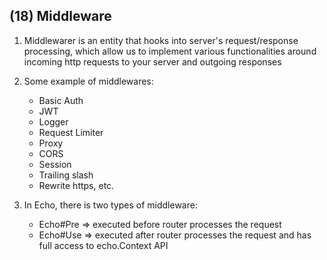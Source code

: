 ## (18) Middleware
1. Middlewarer is an entity that hooks into server's request/response processing, which allow us to implement various functionalities around incoming http requests to your server and outgoing responses
2. Some example of middlewares:
   - Basic Auth
   - JWT
   - Logger
   - Request Limiter
   - Proxy
   - CORS
   - Session
   - Trailing slash
   - Rewrite https, etc.

3. In Echo, there is two types of middleware:
   - Echo#Pre => executed before router processes the request
   - Echo#Use => executed after router processes the request and has full access to echo.Context API